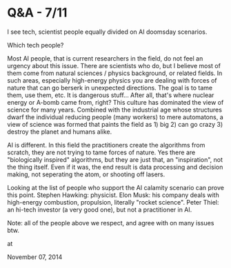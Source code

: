 # Q&A - 7/11
I see tech, scientist people equally divided on AI doomsday scenarios. 

Which tech people? 

Most AI people, that is current researchers in the field, do not feel an urgency about this issue. There are scientists who do, but I believe most of them come from natural sciences / physics background, or related fields. In such areas, especially high-energy physics you are dealing with forces of nature that can go berserk in unexpected directions. The goal is to tame them, use them, etc. It is dangerous stuff... After all, that's where nuclear energy or A-bomb came from, right? This culture has dominated the view of science for many years. Combined with the industrial age whose structures dwarf the individual reducing people (many workers) to mere automatons,  a  view of science was formed  that paints the field  as 1) big 2) can go crazy 3) destroy the planet and humans alike.

AI is different. In this field the practitioners create the algorithms from scratch, they are not trying to tame forces of nature. Yes there are "biologically inspired" algorithms, but they are just that, an "inspiration", not the thing itself. Even if it was, the end result is  data processing and decision making, not seperating the atom, or shooting off lasers. 

Looking at the list of people who support the AI calamity scenario can prove this point.  Stephen Hawking: physicist. Elon Musk: his company deals with high-energy combustion, propulsion, literally "rocket science". Peter Thiel: an hi-tech investor (a very good one), but not a practitioner in AI. 

Note: all of the people above we respect, and agree with on many issues btw. 








at

November 07, 2014















